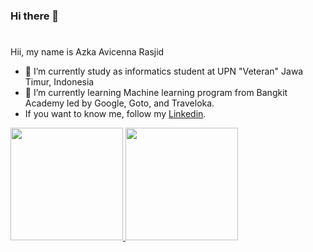 ### Hi there 👋

#
Hii, my name is Azka Avicenna Rasjid  

- 🔭 I’m currently study as informatics student at UPN "Veteran" Jawa Timur, Indonesia
- 🌱 I’m currently learning Machine learning program from Bangkit Academy led by Google, Goto, and Traveloka.
- If you want to know me, follow my [Linkedin](https://www.linkedin.com/in/azkaavicennar/).

<p align="left">
<a href="https://github.com/azkasena">
  <img height="180em" src="https://github-readme-stats-eight-theta.vercel.app/api?username=gilangadhan&show_icons=true&theme=algolia&include_all_commits=true&count_private=true"/>
  <img height="180em" src="https://github-readme-stats-eight-theta.vercel.app/api/top-langs/?username=gilangadhan&layout=compact&langs_count=8&theme=algolia"/>
</a>
</p>
